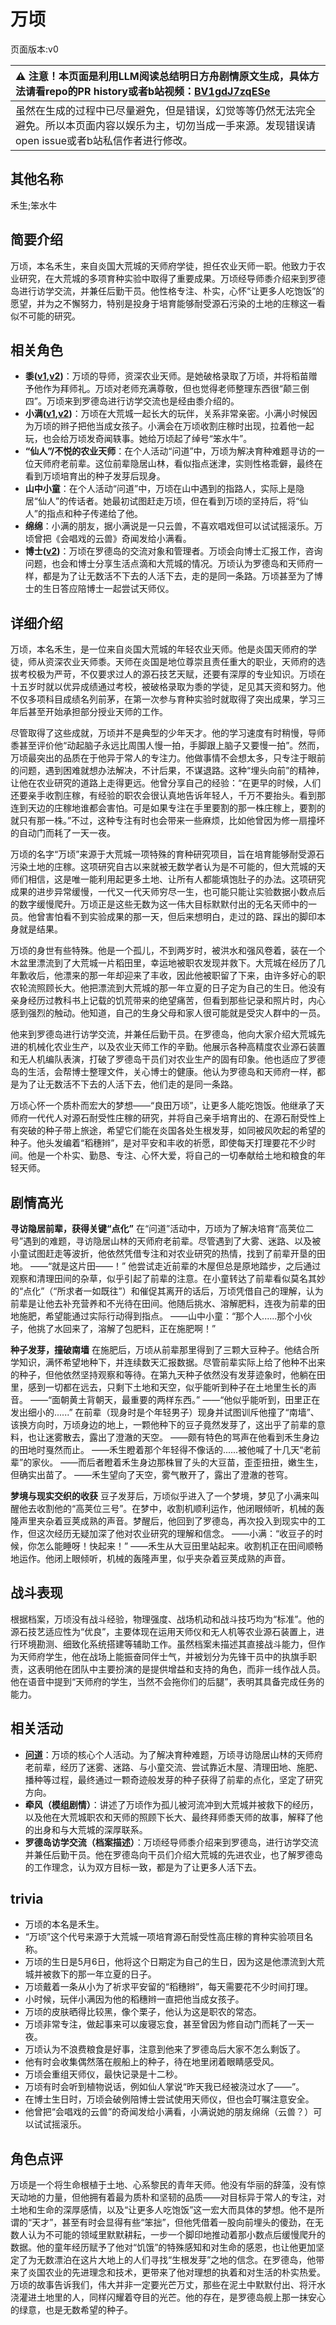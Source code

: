 # 万顷
页面版本:v0
 

| :warning: 注意！本页面是利用LLM阅读总结明日方舟剧情原文生成，具体方法请看repo的PR history或者b站视频：[BV1gdJ7zqESe](https://www.bilibili.com/video/BV1gdJ7zqESe/)         |
|:----------------------------|
| 虽然在生成的过程中已尽量避免，但是错误，幻觉等等仍然无法完全避免。所以本页面内容以娱乐为主，切勿当成一手来源。发现错误请open issue或者b站私信作者进行修改。|



## 其他名称
禾生;笨水牛
## 简要介绍
万顷，本名禾生，来自炎国大荒城的天师府学徒，担任农业天师一职。他致力于农业研究，在大荒城的多项育种实验中取得了重要成果。万顷经导师黍介绍来到罗德岛进行访学交流，并兼任后勤干员。他性格专注、朴实，心怀“让更多人吃饱饭”的愿望，并为之不懈努力，特别是投身于培育能够耐受源石污染的土地的庄稼这一看似不可能的研究。
## 相关角色
-   **黍([v1](char_2025_shu.md),[v2](../char_v3/char_2025_shu.md))**：万顷的导师，资深农业天师。是她破格录取了万顷，并将稻苗赠予他作为拜师礼。万顷对老师充满尊敬，但也觉得老师整理东西很“颠三倒四”。万顷来到罗德岛进行访学交流也是经由黍介绍的。
-   **小满([v1](char_4122_grabds.md),[v2](../char_v3/char_4122_grabds.md))**：万顷在大荒城一起长大的玩伴，关系非常亲密。小满小时候因为万顷的辫子把他当成女孩子。小满会在万顷收割庄稼时出现，拉着他一起玩，也会给万顷发奇闻轶事。她给万顷起了绰号“笨水牛”。
-   **“仙人”/不悦的农业天师**：在个人活动“问道”中，万顷为解决育种难题寻访的一位天师府老前辈。这位前辈隐居山林，看似指点迷津，实则性格乖僻，最终在看到万顷培育出的种子发芽后现身。
-   **山中小童**：在个人活动“问道”中，万顷在山中遇到的指路人，实际上是隐居“仙人”的传话者。她最初试图赶走万顷，但在看到万顷的坚持后，将“仙人”的指点和种子传递给了他。
-   **绵绵**：小满的朋友，据小满说是一只云兽，不喜欢唱戏但可以试试摇滚乐。万顷曾把《会唱戏的云兽》奇闻发给小满看。
-   **博士([v2](../char_v3/extended_char_bo_shi.md))**：万顷在罗德岛的交流对象和管理者。万顷会向博士汇报工作，咨询问题，也会和博士分享生活点滴和大荒城的情况。万顷认为罗德岛和天师府一样，都是为了让无数活不下去的人活下去，走的是同一条路。万顷甚至为了博士的生日答应陪博士一起尝试天师仪。
## 详细介绍
万顷，本名禾生，是一位来自炎国大荒城的年轻农业天师。他是炎国天师府的学徒，师从资深农业天师黍。天师在炎国是地位尊崇且责任重大的职业，天师府的选拔考校极为严苛，不仅要求过人的源石技艺天赋，还要有深厚的专业知识。万顷在十五岁时就以优异成绩通过考校，被破格录取为黍的学徒，足见其天资和努力。他不仅多项科目成绩名列前茅，在第一次参与育种实验时就取得了突出成果，学习三年后甚至开始承担部分授业天师的工作。

尽管取得了这些成就，万顷并不是典型的少年天才。他的学习速度有时稍慢，导师黍甚至评价他“动起脑子永远比周围人慢一拍，手脚跟上脑子又要慢一拍”。然而，万顷最突出的品质在于他异于常人的专注力。他做事情不会想太多，只专注于眼前的问题，遇到困难就想办法解决，不计后果，不谋退路。这种“埋头向前”的精神，让他在农业研究的道路上走得更远。他曾分享自己的经验：“在更早的时候，人们还要亲手收割庄稼，有经验的职农会很认真地告诉年轻人，千万不要抬头。看到那连到天边的庄稼地谁都会害怕。可是如果专注在手里要割的那一株庄稼上，要割的就只有那一株。”不过，这种专注有时也会带来一些麻烦，比如他曾因为修一扇撞坏的自动门而耗了一天一夜。

万顷的名字“万顷”来源于大荒城一项特殊的育种研究项目，旨在培育能够耐受源石污染土地的庄稼。这项研究自古以来就被无数学者认为是不可能的，但大荒城的天师们相信，这是唯一能利用起更多土地、让所有人都能填饱肚子的办法。这项研究成果的进步异常缓慢，一代又一代天师穷尽一生，也可能只能让实验数据小数点后的数字缓慢爬升。万顷正是这些无数为这一伟大目标默默付出的无名天师中的一员。他曾害怕看不到实验成果的那一天，但后来想明白，走过的路、踩出的脚印本身就是结果。

万顷的身世有些特殊。他是一个孤儿，不到两岁时，被洪水和强风卷着，装在一个木盆里漂流到了大荒城一片稻田里，幸运地被职农发现并救下。大荒城在经历了几年歉收后，他漂来的那一年却迎来了丰收，因此他被职留了下来，由许多好心的职农轮流照顾长大。他把漂流到大荒城的那一年立夏的日子定为自己的生日。他没有亲身经历过教科书上记载的饥荒带来的绝望痛苦，但看到那些记录和照片时，内心感到强烈的触动。他知道，自己的生身父母和家人很可能就是受灾人群中的一员。

他来到罗德岛进行访学交流，并兼任后勤干员。在罗德岛，他向大家介绍大荒城先进的机械化农业生产，以及农业天师工作的辛勤。他展示各种高精度农业源石装置和无人机编队表演，打破了罗德岛干员们对农业生产的固有印象。他也适应了罗德岛的生活，会帮博士整理文件，关心博士的健康。他认为罗德岛和天师府一样，都是为了让无数活不下去的人活下去，他们走的是同一条路。

万顷心怀一个质朴而宏大的梦想——“良田万顷”，让更多人能吃饱饭。他继承了天师府一代代人对源石耐受性庄稼的研究，并将自己亲手培育出的、在源石耐受性上有突破的种子带上旅途，希望它们能在炎国各处生根发芽，如同被风吹起的希望的种子。他头发编着“稻穗辫”，是对平安和丰收的祈愿，即使每天打理要花不少时间。他是一个朴实、勤恳、专注、心怀大爱，将自己的一切奉献给土地和粮食的年轻天师。
## 剧情高光
**寻访隐居前辈，获得关键“点化”**
在“问道”活动中，万顷为了解决培育“高荚位二号”遇到的难题，寻访隐居山林的天师府老前辈。尽管遇到了大雾、迷路、以及被小童试图赶走等波折，他依然凭借专注和对农业研究的热情，找到了前辈开垦的田地。
——“就是这片田——！”
他尝试走近前辈的木屋但总是原地踏步，之后通过观察和清理田间的杂草，似乎引起了前辈的注意。在小童转达了前辈看似莫名其妙的“点化”（“所求者一如既往”）和催促其离开的话后，万顷凭借自己的理解，认为前辈是让他去补充营养和不光待在田间。他随后挑水、溶解肥料，连夜为前辈的田地施肥，希望能通过实际行动得到指点。
——山中小童：“那个人......那个小伙子，他挑了水回来了，溶解了包肥料，正在施肥啊！”

**种子发芽，撞破南墙**
在施肥后，万顷从前辈那里得到了三颗大豆种子。他结合所学知识，满怀希望地种下，并连续数天汇报数据。尽管前辈实际上给了他种不出来的种子，但他依然坚持观察和等待。在第九天种子依然没有发芽迹象时，他躺在田里，感到一切都在远去，只剩下土地和天空，似乎能听到种子在土地里生长的声音。
——“面朝黄土背朝天，最重要的两样东西。”
——“他似乎能听到，田里正在发出细小的......”
在前辈（现身时是个年轻男子）现身并试图训斥他撞了“南墙”、该换方向时，万顷身边的地上，一颗他种下的豆子竟然发芽了，这出乎了前辈的意料，也让迷雾散去，露出了澄澈的天空。
——颇有特色的骂声在他看到禾生身边的田地时戛然而止。
——禾生瞪着那个年轻得不像话的......被他喊了十几天“老前辈”的家伙。
——而后者瞪着禾生身边那株冒了头的大豆苗，歪歪扭扭，嫩生生，但确实出苗了。
——禾生望向了天空，雾气散开了，露出了澄澈的苍穹。

**梦境与现实交织的收获**
豆子发芽后，万顷似乎进入了一个梦境，梦见了小满来叫醒他去收割他的“高荚位三号”。在梦中，收割机顺利运作，他闭眼倾听，机械的轰隆声里夹杂着豆荚成熟的声音。梦醒后，他回到了罗德岛，再次投入到现实中的工作，但这次经历无疑加深了他对农业研究的理解和信念。
——小满：“收豆子的时候，你怎么能睡呀！快起来！”
——禾生从大豆田里站起来。收割机正在田间顺畅地运作。他闭上眼倾听，机械的轰隆声里，似乎夹杂着豆荚成熟的声音。
## 战斗表现
根据档案，万顷没有战斗经验，物理强度、战场机动和战斗技巧均为“标准”。他的源石技艺适应性为“优良”，主要体现在运用天师仪和无人机等农业源石装置上，进行环境勘测、细致化系统搭建等辅助工作。虽然档案未描述其直接战斗能力，但作为天师府学生，他在战场上能振奋同伴士气，并被划分为先锋干员中的执旗手职责，这表明他在团队中主要扮演的是提供增益和支持的角色，而非一线作战人员。他在语音中提到“天师府的学生，当然不会拖你们的后腿”，表明其具备完成任务的能力。
## 相关活动
-   **[问道](../stories/story_wanqin_set_1.md)**：万顷的核心个人活动。为了解决育种难题，万顷寻访隐居山林的天师府老前辈，经历了迷雾、迷路、与小童交流、尝试靠近木屋、清理田地、施肥、播种等过程，最终通过一颗奇迹般发芽的种子获得了前辈的点化，坚定了研究方向。
-   **牵风（模组剧情）**：讲述了万顷作为孤儿被河流冲到大荒城并被救下的经历，以及他在大荒城职农和天师的照顾下长大、最终拜师黍天师的故事，解释了他的出身和与大荒城的深厚联系。
-   **罗德岛访学交流（档案描述）**：万顷经导师黍介绍来到罗德岛，进行访学交流并兼任后勤干员。他在罗德岛向干员们介绍大荒城的先进农业，也了解罗德岛的工作理念，认为双方目标一致，都是为了让更多人活下去。
## trivia
*   万顷的本名是禾生。
*   “万顷”这个代号来源于大荒城一项培育源石耐受性高庄稼的育种实验项目名称。
*   万顷的生日是5月6日，他将这个日期定为自己的生日，因为这是他漂流到大荒城并被救下的那一年立夏的日子。
*   万顷戴着一条从小为了祈求平安留的“稻穗辫”，每天需要花不少时间打理。
*   小时候，玩伴小满因为他的稻穗辫一直把他当成女孩子。
*   万顷的皮肤晒得比较黑，像个栗子，他认为这是职农的常态。
*   万顷非常专注，做起事来可以废寝忘食，甚至曾因为修自动门而耗了一天一夜。
*   万顷认为不浪费粮食是好事，注意到他来了罗德岛后大家不怎么剩饭了。
*   他有时会收集偶然落在舰船上的种子，待在地里闭着眼睛感受风。
*   万顷会重组天师仪，最快记录是十二秒。
*   万顷有时会听到植物说话，例如仙人掌说“昨天我已经被浇过水了——”。
*   在博士生日时，万顷会破例陪博士尝试使用天师仪，但也会叮嘱注意安全。
*   他曾把“会唱戏的云兽”的奇闻发给小满看，小满说她的朋友绵绵（云兽？）可以试试摇滚乐。
## 角色点评
万顷是一个将生命根植于土地、心系黎民的青年天师。他没有华丽的辞藻，没有惊天动地的力量，但他拥有着最为质朴和坚韧的品质——对目标异于常人的专注，对土地和生命的深厚感情，以及“让更多人吃饱饭”这一宏大而具体的梦想。他不是所谓的“天才”，甚至有时会显得有些“笨拙”，但他凭借着一股向前埋头的傻劲，在无数人认为不可能的领域里默默耕耘，一步一个脚印地推动着那小数点后缓慢爬升的数据。他的童年经历赋予了他对“饥饿”的特殊感知和对生命的感恩，也让他更加坚定了为无数漂泊在这片大地上的人们寻找“生根发芽”之地的信念。在罗德岛，他带来了炎国农业的先进理念和技术，更带来了他对理想的执着和对生活的朴实热爱。万顷的故事告诉我们，伟大并非一定要光芒万丈，那些在泥土中默默付出、将汗水浇灌进土地里的人，同样闪耀着夺目的光芒。他的存在，是罗德岛舰上那一抹安心的绿意，也是无数希望的种子。